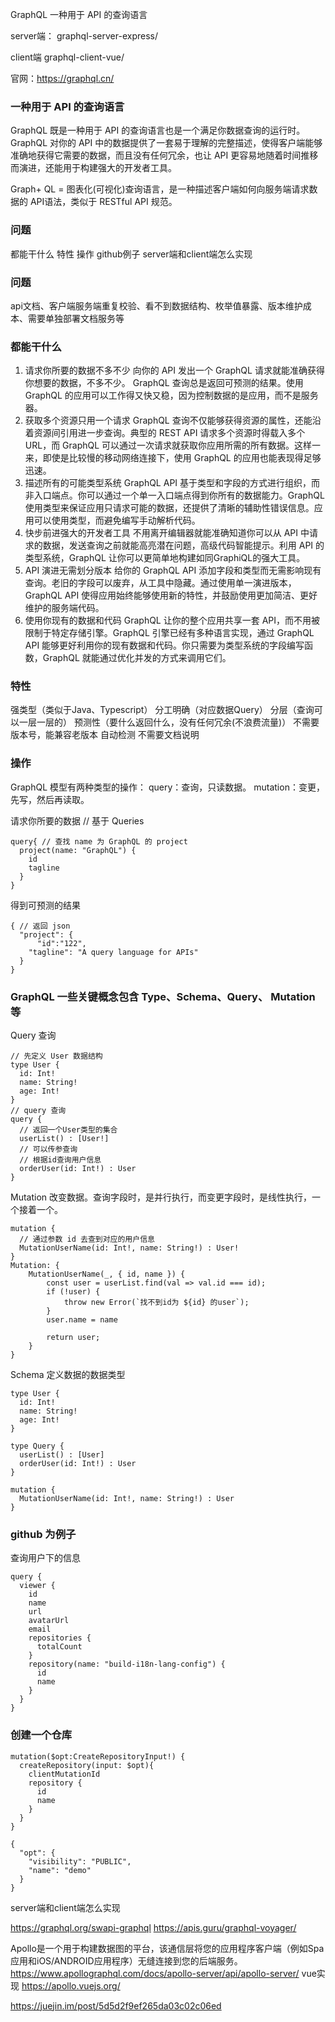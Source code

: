 GraphQL 一种用于 API 的查询语言

server端：
graphql-server-express/

client端
graphql-client-vue/


官网：https://graphql.cn/

### 一种用于 API 的查询语言
GraphQL 既是一种用于 API 的查询语言也是一个满足你数据查询的运行时。 GraphQL 对你的 API 中的数据提供了一套易于理解的完整描述，使得客户端能够准确地获得它需要的数据，而且没有任何冗余，也让 API 更容易地随着时间推移而演进，还能用于构建强大的开发者工具。

Graph+ QL = 图表化(可视化)查询语言，是一种描述客户端如何向服务端请求数据的 API语法，类似于 RESTful API 规范。

### 问题
都能干什么
特性
操作
github例子
server端和client端怎么实现


### 问题
api文档、客户端服务端重复校验、看不到数据结构、枚举值暴露、版本维护成本、需要单独部署文档服务等

### 都能干什么
1. 请求你所要的数据不多不少
向你的 API 发出一个 GraphQL 请求就能准确获得你想要的数据，不多不少。 GraphQL 查询总是返回可预测的结果。使用 GraphQL 的应用可以工作得又快又稳，因为控制数据的是应用，而不是服务器。
2. 获取多个资源只用一个请求
GraphQL 查询不仅能够获得资源的属性，还能沿着资源间引用进一步查询。典型的 REST API 请求多个资源时得载入多个 URL，而 GraphQL 可以通过一次请求就获取你应用所需的所有数据。这样一来，即使是比较慢的移动网络连接下，使用 GraphQL 的应用也能表现得足够迅速。
3. 描述所有的可能类型系统
GraphQL API 基于类型和字段的方式进行组织，而非入口端点。你可以通过一个单一入口端点得到你所有的数据能力。GraphQL 使用类型来保证应用只请求可能的数据，还提供了清晰的辅助性错误信息。应用可以使用类型，而避免编写手动解析代码。
4. 快步前进强大的开发者工具
不用离开编辑器就能准确知道你可以从 API 中请求的数据，发送查询之前就能高亮潜在问题，高级代码智能提示。利用 API 的类型系统，GraphQL 让你可以更简单地构建如同GraphiQL的强大工具。
5. API 演进无需划分版本
给你的 GraphQL API 添加字段和类型而无需影响现有查询。老旧的字段可以废弃，从工具中隐藏。通过使用单一演进版本，GraphQL API 使得应用始终能够使用新的特性，并鼓励使用更加简洁、更好维护的服务端代码。
6. 使用你现有的数据和代码
GraphQL 让你的整个应用共享一套 API，而不用被限制于特定存储引擎。GraphQL 引擎已经有多种语言实现，通过 GraphQL API 能够更好利用你的现有数据和代码。你只需要为类型系统的字段编写函数，GraphQL 就能通过优化并发的方式来调用它们。


### 特性
强类型（类似于Java、Typescript）
分工明确（对应数据Query）
分层（查询可以一层一层的）
预测性（要什么返回什么，没有任何冗余(不浪费流量)）
不需要版本号，能兼容老版本
自动检测
不需要文档说明

### 操作
GraphQL 模型有两种类型的操作：
query：查询，只读数据。
mutation：变更，先写，然后再读取。

请求你所要的数据 // 基于 Queries
```
query{ // 查找 name 为 GraphQL 的 project
  project(name: "GraphQL") {
    id
    tagline
  }
}
```
得到可预测的结果
```
{ // 返回 json
  "project": {
      "id":"122",
    "tagline": "A query language for APIs"
  }
}
```



### GraphQL 一些关键概念包含 Type、Schema、Query、 Mutation等

Query 查询
```
// 先定义 User 数据结构
type User {
  id: Int!
  name: String!
  age: Int!
}
// query 查询
query {
  // 返回一个User类型的集合
  userList() : [User!]
  // 可以传参查询
  // 根据id查询用户信息
  orderUser(id: Int!) : User
}
```

Mutation 改变数据。查询字段时，是并行执行，而变更字段时，是线性执行，一个接着一个。
```
mutation {
  // 通过参数 id 去查到对应的用户信息
  MutationUserName(id: Int!, name: String!) : User!
}
Mutation: {
    MutationUserName(_, { id, name }) {
        const user = userList.find(val => val.id === id);
        if (!user) {
            throw new Error(`找不到id为 ${id} 的user`);
        }
        user.name = name
        
        return user;
    }
}
```

Schema 定义数据的数据类型
```
type User {
  id: Int!
  name: String!
  age: Int!
}

type Query {
  userList() : [User]
  orderUser(id: Int!) : User
}

mutation {
  MutationUserName(id: Int!, name: String!) : User
}
```


### github 为例子

查询用户下的信息
```
query {
  viewer {
    id
    name
    url
    avatarUrl
    email
    repositories {
      totalCount
    }
    repository(name: "build-i18n-lang-config") {
      id
      name
    }
  }
}
```

### 创建一个仓库
```
mutation($opt:CreateRepositoryInput!) {
  createRepository(input: $opt){
    clientMutationId
    repository {
      id
      name
    }
  }
}

{
  "opt": {
    "visibility": "PUBLIC",
    "name": "demo"
  }
}
```


server端和client端怎么实现

https://graphql.org/swapi-graphql
https://apis.guru/graphql-voyager/

Apollo是一个用于构建数据图的平台，该通信层将您的应用程序客户端（例如Spa应用和iOS/ANDROID应用程序）无缝连接到您的后端服务。
https://www.apollographql.com/docs/apollo-server/api/apollo-server/
vue实现
https://apollo.vuejs.org/

https://juejin.im/post/5d5d2f9ef265da03c02c06ed